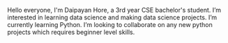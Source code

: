  Hello everyone, I'm Daipayan Hore, a 3rd year CSE bachelor's student.
I’m interested in learning data science and making data science projects.
I’m currently learning Python. 
I’m looking to collaborate on any new python projects which requires beginner level skills. 

